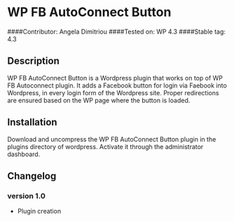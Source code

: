 # WP FB AutoConnect Button
####Contributor: Angela Dimitriou
####Tested on: WP 4.3
####Stable tag: 4.3

## Description 

WP FB AutoConnect Button is a Wordpress plugin that works on top of WP FB Autoconnect plugin. It adds a Facebook button for login via Faebook into Wordpress, in every login form of the Wordpress site. Proper redirections are ensured based on the WP page where the button is loaded.

## Installation

Download and uncompress the WP FB AutoConnect Button plugin in the plugins directory of wordpress. Activate it through the administrator dashboard.

## Changelog

### version 1.0 
 * Plugin creation